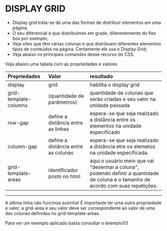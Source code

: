 # DISPLAY GRID 

* Display grid trata-se de uma das formas de distribuir elementos em uma página;
* O seu diferencial é que distribuímos em grade, diferentemente do flex box por exemplo;
* Veja sites que têm várias colunas e que distribuem diferentes elementos tipos de conteúdos na página. Certamente ele usa o Display Grid;
* Veja abaixo os principais comandos desse recurso do CSS.

<p>Veja abaixo uma tabela com as propriedades e valores</p>

| Propriedades | Valor | resultado |
| :--------- | :------ | :-------
display | grid | habilita o display grid
grid-template-columns | (quantidade de parâmetros) | quantidade de colunas que serão criadas e seu valor na unidade passada 
row-gap | define a distância entre as linhas | espera-se que seja realizado a distância entre os elementos na unidade especificado
column-gap | define a distância entre as colunas | espera-se que seja realizado a distância etre os elemetos na unidade especificada.
grid-template-areas | identificador posto no html | aqui o usuário meio que vai "desenhar a coluna", podendo definir a quantidade de coluna e o tamanho de acordo com suas repetições.
<hr>
<p>A última linha não funcinoa sozinha! É importante ter uma outra propriedade e valor, a grid-area e seu valor deve ser correspondente ao valor de uma das colunas definidas no grid-template-areas.</p>

<p>Para ver um exemplo aplicado basta consultar o éxemplo03</p>
